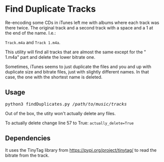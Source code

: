 # Find Duplicate Tracks

Re-encoding some CDs in iTunes left me with albums where each track was there twice. 
The original track and a second track with a space and a 1 at the end of the name. I.e.:

`Track.m4a` and `Track 1.m4a`.

This utility will find all tracks that are almost the same except for the " 1.m4a" part 
and delete the lower bitrate one. 

Sometimes, iTunes seems to just duplicate the files and you and up with duplicate
size and bitrate files, just with slightly different names. In that case, the one with the shortest name is deleted. 


## Usage

<pre>python3 findDuplicates.py <i>/path/to/music/tracks</i></pre>

Out of the box, the utity won't actually delete any files. 

To actually delete change line 57 to True:
`actually_delete=True`

## Dependencies

It uses the TinyTag library from https://pypi.org/project/tinytag/ to read the bitrate from the track. 
